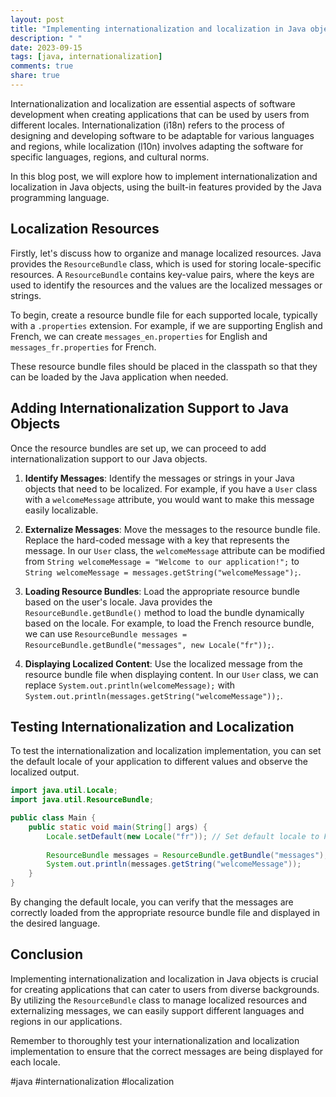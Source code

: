 ```yaml
---
layout: post
title: "Implementing internationalization and localization in Java objects"
description: " "
date: 2023-09-15
tags: [java, internationalization]
comments: true
share: true
---
```


Internationalization and localization are essential aspects of software development when creating applications that can be used by users from different locales. Internationalization (i18n) refers to the process of designing and developing software to be adaptable for various languages and regions, while localization (l10n) involves adapting the software for specific languages, regions, and cultural norms.

In this blog post, we will explore how to implement internationalization and localization in Java objects, using the built-in features provided by the Java programming language.

## Localization Resources

Firstly, let's discuss how to organize and manage localized resources. Java provides the `ResourceBundle` class, which is used for storing locale-specific resources. A `ResourceBundle` contains key-value pairs, where the keys are used to identify the resources and the values are the localized messages or strings.

To begin, create a resource bundle file for each supported locale, typically with a `.properties` extension. For example, if we are supporting English and French, we can create `messages_en.properties` for English and `messages_fr.properties` for French. 

These resource bundle files should be placed in the classpath so that they can be loaded by the Java application when needed.

## Adding Internationalization Support to Java Objects

Once the resource bundles are set up, we can proceed to add internationalization support to our Java objects.

1. **Identify Messages**: Identify the messages or strings in your Java objects that need to be localized. For example, if you have a `User` class with a `welcomeMessage` attribute, you would want to make this message easily localizable.

2. **Externalize Messages**: Move the messages to the resource bundle file. Replace the hard-coded message with a key that represents the message. In our `User` class, the `welcomeMessage` attribute can be modified from `String welcomeMessage = "Welcome to our application!";` to `String welcomeMessage = messages.getString("welcomeMessage");`.

3. **Loading Resource Bundles**: Load the appropriate resource bundle based on the user's locale. Java provides the `ResourceBundle.getBundle()` method to load the bundle dynamically based on the locale. For example, to load the French resource bundle, we can use `ResourceBundle messages = ResourceBundle.getBundle("messages", new Locale("fr"));`.

4. **Displaying Localized Content**: Use the localized message from the resource bundle file when displaying content. In our `User` class, we can replace `System.out.println(welcomeMessage);` with `System.out.println(messages.getString("welcomeMessage"));`.

## Testing Internationalization and Localization

To test the internationalization and localization implementation, you can set the default locale of your application to different values and observe the localized output. 

```java
import java.util.Locale;
import java.util.ResourceBundle;

public class Main {
    public static void main(String[] args) {
        Locale.setDefault(new Locale("fr")); // Set default locale to French
        
        ResourceBundle messages = ResourceBundle.getBundle("messages");
        System.out.println(messages.getString("welcomeMessage"));
    }
}
```

By changing the default locale, you can verify that the messages are correctly loaded from the appropriate resource bundle file and displayed in the desired language.

## Conclusion

Implementing internationalization and localization in Java objects is crucial for creating applications that can cater to users from diverse backgrounds. By utilizing the `ResourceBundle` class to manage localized resources and externalizing messages, we can easily support different languages and regions in our applications.

Remember to thoroughly test your internationalization and localization implementation to ensure that the correct messages are being displayed for each locale.

#java #internationalization #localization